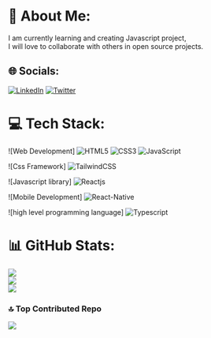 # 💫 About Me:
I am currently learning and creating Javascript project, <br>I will love to collaborate with others in open source projects.


## 🌐 Socials:
[![LinkedIn](https://img.shields.io/badge/LinkedIn-red.svg?logo=linkedin&logoColor=white)](https://linkedin.com/in//motunrayoAdeneye )
[![Twitter](https://img.shields.io/badge/Twitter-black.svg?logo=Twitter&logoColor=white)](https://twitter.com/motunadeneye) 


# 💻 Tech Stack:
![Web Development]
![HTML5](https://img.shields.io/badge/html5-white.svg?style=for-the-badge&logo=html5&logoColor=black)
![CSS3](https://img.shields.io/badge/css3-blue.svg?style=for-the-badge&logo=css3&logoColor=white)
![JavaScript](https://img.shields.io/badge/javascript-lemon.svg?style=for-the-badge&logo=javascript&logoColor=white)

![Css Framework]
![TailwindCSS](https://img.shields.io/badge/tailwindcss-red.svg?style=for-the-badge&logo=tailwind-css&logoColor=white)

![Javascript library]
![Reactjs](https://img.shields.io/badge/react-purple.svg?style=for-the-badge&logo=react&logoColor=white)

![Mobile Development]
![React-Native](https://img.shields.io/badge/reactnative-orange.svg?style=for-the-badge&logo=react-native&logoColor=white)

![high level programming language]
![Typescript](https://img.shields.io/badge/typescript-yellow.svg?style=for-the-badge&logo=typescript&logoColor=white)

# 📊 GitHub Stats:
![](https://github-readme-stats.vercel.app/api?username=motuncoded&theme=dark&hide_border=false&include_all_commits=false&count_private=false)<br/>
![](https://github-readme-streak-stats.herokuapp.com/?user=motuncoded&theme=dark&hide_border=false)<br/>
![](https://github-readme-stats.vercel.app/api/top-langs/?username=motuncoded&theme=dark&hide_border=false&include_all_commits=false&count_private=false&layout=compact)



### 🔝 Top Contributed Repo
![](https://github-contributor-stats.vercel.app/api?username=motuncoded&limit=5&theme=dark&combine_all_yearly_contributions=true)




<!-- Proudly created with GPRM ( https://gprm.itsvg.in ) -->
